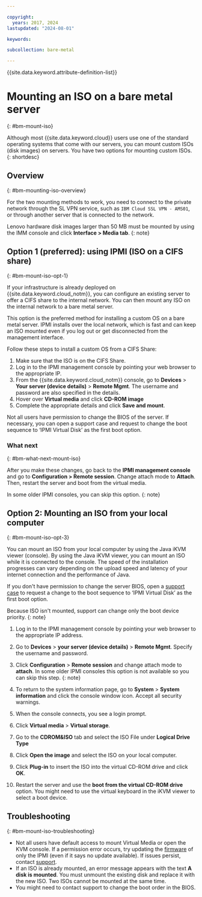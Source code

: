 ```yaml
---

copyright:
  years: 2017, 2024
lastupdated: "2024-08-01"

keywords:

subcollection: bare-metal

---
```


{{site.data.keyword.attribute-definition-list}}

# Mounting an ISO on a bare metal server
{: #bm-mount-iso}

Although most {{site.data.keyword.cloud}} users use one of the standard operating systems that come with our servers, you can mount custom ISOs (disk images) on servers. You have two options for mounting custom ISOs.
{: shortdesc}

## Overview
{: #bm-mounting-iso-overview}

For the two mounting methods to work, you need to connect to the private network through the SL VPN service, such as `IBM Cloud SSL VPN - AMS01`, or through another server that is connected to the network.

Lenovo hardware disk images larger than 50 MB must be mounted by using the IMM console and click **Interface > Media tab**.
{: note}

## Option 1 (preferred): using IPMI (ISO on a CIFS share)
{: #bm-mount-iso-opt-1}

If your infrastructure is already deployed on {{site.data.keyword.cloud_notm}}, you can configure an existing server to offer a CIFS share to the internal network. You can then mount any ISO on the internal network to a bare metal server.

This option is the preferred method for installing a custom OS on a bare metal server. IPMI installs over the local network, which is fast and can keep an ISO mounted even if you log out or get disconnected from the management interface.

Follow these steps to install a custom OS from a CIFS Share:

1. Make sure that the ISO is on the CIFS Share.
1. Log in to the IPMI management console by pointing your web browser to the appropriate IP.
1. From the {{site.data.keyword.cloud_notm}} console, go to **Devices** > **Your server (device details)** > **Remote Mgmt**. The username and password are also specified in the details.
1. Hover over **Virtual media** and click **CD-ROM image**
1. Complete the appropriate details and click **Save and mount**.

Not all users have permission to change the BIOS of the server. If necessary, you can open a support case and request to change the boot sequence to ‘IPMI Virtual Disk’ as the first boot option.

### What next
{: #bm-what-next-mount-iso}

After you make these changes, go back to the **IPMI management console** and go to **Configuration > Remote session**. Change attach mode to **Attach**. Then, restart the server and boot from the virtual media.

In some older IPMI consoles, you can skip this option.
{: note}

## Option 2: Mounting an ISO from your local computer
{: #bm-mount-iso-opt-3}

You can mount an ISO from your local computer by using the Java iKVM viewer (console). By using the Java iKVM viewer, you can mount an ISO while it is connected to the console. The speed of the installation progresses can vary depending on the upload speed and latency of your internet connection and the performance of Java.

If you don't have permission to change the server BIOS, open a [support case](/docs/get-support?topic=get-support-open-case) to request a change to the boot sequence to ‘IPMI Virtual Disk’ as the first boot option.

Because ISO isn't mounted, support can change only the boot device priority.
{: note}

1. Log in to the IPMI management console by pointing your web browser to the appropriate IP address.
1. Go to **Devices** > **your server (device details)** > **Remote Mgmt**. Specify the username and password.
1. Click **Configuration** > **Remote session** and change attach mode to **attach**.
   In some older IPMI consoles this option is not available so you can skip this step.
   {: note}

1. To return to the system information page, go to **System** > **System information** and click the console window icon. Accept all security warnings.
1. When the console connects, you see a login prompt.
1. Click **Virtual media** > **Virtual storage**.
1. Go to the **CDROM&ISO** tab and select the ISO File under **Logical Drive Type**
1. Click **Open the image** and select the ISO on your local computer.
1. Click **Plug-in** to insert the ISO into the virtual CD-ROM drive and click **OK**.
1. Restart the server and use the **boot from the virtual CD-ROM drive** option. You might need to use the virtual keyboard in the iKVM viewer to select a boot device.

## Troubleshooting
{: #bm-mount-iso-troubleshooting}

* Not all users have default access to mount Virtual Media or open the KVM console. If a permission error occurs, try updating the [firmware](/docs/bare-metal?topic=bare-metal-bm-faq#bm-out-of-date-firmware) of only the IPMI (even if it says no update available). If issues persist, contact [support](/docs/get-support?topic=get-support-using-avatar).
* If an ISO is already mounted, an error message appears with the text **A disk is mounted**. You must unmount the existing disk and replace it with the new ISO. Two ISOs cannot be mounted at the same time.
* You might need to contact support to change the boot order in the BIOS.
